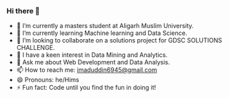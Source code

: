 ### Hi there 👋

<!--
*Imaduddin6945/Imaduddin6945* is a ✨ special ✨ repository because its `README.md` (this file) appears on your GitHub profile.

Here are some ideas to get you started:
-->
- 🔭 I’m currently a masters student at Aligarh Muslim University.
- 🌱 I’m currently learning Machine learning and Data Science. 
- 👯 I’m looking to collaborate on a solutions project for GDSC SOLUTIONS CHALLENGE.
- 🤔 I have a keen interest in Data Mining and Analytics.
- 💬 Ask me about Web Development and Data Analysis.
- 📫 How to reach me: imaduddin6945@gmail.com
- 😄 Pronouns: he/Hims
- ⚡ Fun fact: Code until you find the fun in doing it!
